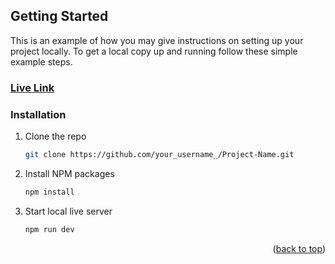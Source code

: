 <!-- GETTING STARTED -->                                                            
  
  
  
## Getting Started

This is an example of how you may give instructions on setting up your project locally.
To get a local copy up and running follow these simple example steps.
                    
### [Live Link](https://simple-todo-application-theta.vercel.app)

  
### Installation
  
1. Clone the repo
   ```sh
   git clone https://github.com/your_username_/Project-Name.git
   ```
2. Install NPM packages
   ```sh
   npm install
   ```
3. Start local live server                                         
  
   ```js
   npm run dev
   ```

<p align="right">(<a href="#readme-top">back to top</a>)</p>


                                                            
  
  
  
